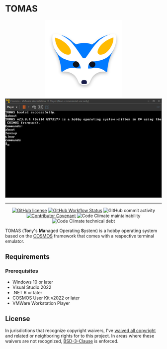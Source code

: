 # TOMAS

<p align="center">
<img title="" src="assets/logo.svg" width="250" alt=""">
<br>
<img title="" src="assets/screenshot.png" alt=""">
<hr>
</p>
<p align="center">
  <a href="https://github.com/tonytins/tomas/blob/main/LICENSE"><img src="https://img.shields.io/github/license/tonytins/tomas" alt="GitHub license"></a>
  <a href="https://github.com/tonytins/tomas/actions?query=workflow%3Adotnet.yml"><img src="https://img.shields.io/github/actions/workflow/status/tonytins/tomas/dotnet.yml" alt="GitHub Workflow Status"></a>
  <img src="https://img.shields.io/github/commit-activity/w/tonytins/tomas" alt="GitHub commit activity">
  <br>
  <a href="code_of_conduct.md"><img src="https://img.shields.io/badge/Contributor%20Covenant-v2.0%20adopted-ff69b4.svg" alt="Contributor Covenant"></a>
  <img src="https://img.shields.io/codeclimate/maintainability-percentage/tonytins/tomas" alt="Code Climate maintainability">
  <img src="https://img.shields.io/codeclimate/tech-debt/tonytins/tomas" alt="Code Climate technical debt">
</p>

TOMAS (**To**ny's **Ma**naged Operating **S**ystem) is a hobby operating system based on the [COSMOS](https://github.com/CosmosOS/Cosmos) framework that comes with a respective terminal emulator.

## Requirements

### Prerequisites

- Windows 10 or later
- Visual Studio 2022
- .NET 6 or later
- COSMOS User Kit v2022 or later
- VMWare Workstation Player

## License

In jurisdictions that recognize copyright waivers, I've [waived all copyright](UNLICENSE) and related or neighboring rights for to this project. In areas where these waivers are not recognized, [BSD-3-Clause](LICENSE) is enforced.
